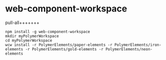 # web-component-workspace

pull-all+++++++

```
npm install -g web-component-workspace
mkdir myPolymerWorkspace
cd myPolymerWorkspace
wcw install -r PolymerElements/paper-elements -r PolymerElements/iron-elements -r PolymerElements/gold-elements -r PolymerElements/neon-elements
```
